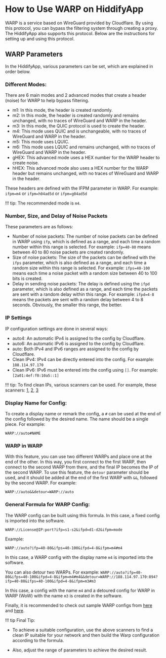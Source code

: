 # How to Use WARP on HiddifyApp
WARP is a service based on WireGuard provided by Cloudflare. By using this protocol, you can bypass the filtering system through creating a proxy. The HiddifyApp also supports this protocol. Below are the instructions for setting up and using this protocol.

## WARP Parameters
In the HiddifyApp, various parameters can be set, which are explained in order below.

### Different Modes:
There are 6 main modes and 2 advanced modes that create a header (noise) for WARP to help bypass filtering.

- m1: In this mode, the header is created randomly.
- m2: In this mode, the header is created randomly and remains unchanged, with no traces of WireGuard and WARP in the header.
- m3: In this mode, the QUIC protocol is used to create the header.
- m4: This mode uses QUIC and is unchangeable, with no traces of WireGuard and WARP in the header.
- m5: This mode uses LQUIC.
- m6: This mode uses LQUIC and remains unchanged, with no traces of WireGuard and WARP in the header.
- gHEX: This advanced mode uses a HEX number for the WARP header to create noise.
- hHEX: This advanced mode also uses a HEX number for the WARP header but remains unchanged, with no traces of WireGuard and WARP in the header.

These headers are defined with the IFPM parameter in WARP. For example: `ifpm=m4` or `ifpm=h04ad5d` or `ifpm=g04ad5d`

!!! tip:
     The recommended mode is `m4`.

### Number, Size, and Delay of Noise Packets
These parameters are as follows:

- Number of noise packets: The number of noise packets can be defined in WARP using `ifp`, which is defined as a range, and each time a random number within this range is selected. For example: `ifp=40-80` means between 40 to 80 noise packets are created randomly.
- Size of noise packets: The size of the packets can be defined with the `ifps` parameter, which is also defined as a range, and each time a random size within this range is selected. For example: `ifps=40-100` means each time a noise packet with a random size between 40 to 100 bits is created.
- Delay in sending noise packets: The delay is defined using the `ifpd` parameter, which is also defined as a range, and each time the packets are sent with a random delay within this range. For example: `ifpd=4-8` means the packets are sent with a random delay between 4 to 8 seconds. Obviously, the smaller this range, the better.

### IP Settings
IP configuration settings are done in several ways:

- auto4: An automatic IPv4 is assigned to the config by Cloudflare.
- auto6: An automatic IPv6 is assigned to the config by Cloudflare.
- auto: Both IPv4 and IPv6 ranges are assigned to the config by Cloudflare.
- Clean IPv4: IPv4 can be directly entered into the config. For example: `188.114.97.170`
- Clean IPv6: IPv6 must be entered into the config using `[]`. For example: `[2a01:4ef:f0:10a5::1]`

!!! tip:
     To find clean IPs, various scanners can be used. For example, these scanners: [1](https://github.com/MortezaBashsiz/CFScanner), [2](https://github.com/azavaxhuman/Quick_WARP_on_WARP), [3](https://github.com/Ptechgithub/WARP)

### Display Name for Config:
To create a display name or remark the config, a `#` can be used at the end of the config followed by the desired name. The name should be a single piece. For example:

`WARP://auto#NAME`

### WARP in WARP
With this feature, you can use two different WARPs and place one at the end of the other. In this way, you first connect to the first WARP, then connect to the second WARP from there, and the final IP becomes the IP of the second WARP. To use this feature, the `detour` parameter should be used, and it should be added at the end of the first WARP with `&&`, followed by the second WARP. For example:

`WARP://auto&&detour=WARP://auto`

### General Formula for WARP Config:
The WARP config can be built using this formula. In this case, a fixed config is imported into the software.

`WARP://License@IP:port?ifp=s1-s2&ifpd=d1-d2&ifpm=mode`

Example:

`WARP://auto?ifp=40-80&ifps=40-100&ifpd=4-8&ifpm=m4#m4`

In this case, a WARP config with the display name `m4` is imported into the software.

You can also detour two WARPs. For example:
`WARP://auto?ifp=40-80&ifps=40-100&ifpd=4-8&ifpm=m4#m4&&detour=WARP://188.114.97.170:894?ifp=40-80&ifps=40-100&ifpd=4-8&ifpm=m3#m3`

In this case, a config with the name `m4` and a detoured config for WARP in WARP (WoW) with the name `m3` is created in the software.

Finally, it is recommended to check out sample WARP configs from [here](https://raw.githubusercontent.com/hiddify/hiddify-next/main/test.configs/WARP) and [here](https://raw.githubusercontent.com/hiddify/hiddify-next/main/test.configs/WARP2).

!!! tip Final Tip:

  - To achieve a suitable configuration, use the above scanners to find a clean IP suitable for your network and then build the Warp configuration according to the formula.
  
  - Also, adjust the range of parameters to achieve the desired result.
